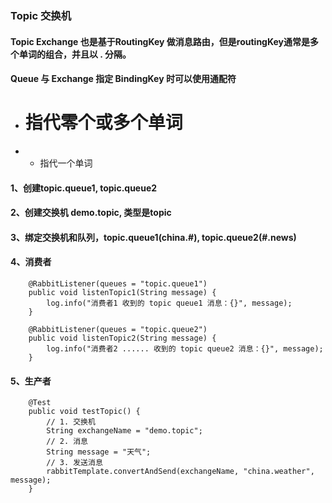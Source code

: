 ### Topic 交换机
#### Topic Exchange 也是基于RoutingKey 做消息路由，但是routingKey通常是多个单词的组合，并且以 . 分隔。

#### Queue 与 Exchange 指定 BindingKey 时可以使用通配符
- # 指代零个或多个单词
- * 指代一个单词

#### 1、创建topic.queue1, topic.queue2

#### 2、创建交换机 demo.topic, 类型是topic

#### 3、绑定交换机和队列，topic.queue1(china.#), topic.queue2(#.news)

#### 4、消费者
```
    @RabbitListener(queues = "topic.queue1")
    public void listenTopic1(String message) {
        log.info("消费者1 收到的 topic queue1 消息：{}", message);
    }

    @RabbitListener(queues = "topic.queue2")
    public void listenTopic2(String message) {
        log.info("消费者2 ...... 收到的 topic queue2 消息：{}", message);
    }
```

#### 5、生产者
```
    @Test
    public void testTopic() {
        // 1. 交换机
        String exchangeName = "demo.topic";
        // 2. 消息
        String message = "天气";
        // 3. 发送消息
        rabbitTemplate.convertAndSend(exchangeName, "china.weather", message);
    }
```
